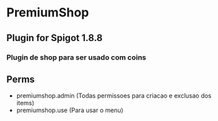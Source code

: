 # PremiumShop
## Plugin for Spigot 1.8.8
### Plugin de shop para ser usado com coins




## Perms

- premiumshop.admin (Todas permissoes para criacao e exclusao dos items)
- premiumshop.use (Para usar o menu)
